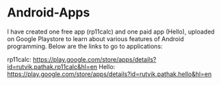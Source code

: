 # Android-Apps
I have created one free app (rp11calc) and one paid app (Hello), uploaded on Google Playstore to learn about various features of Android programming. Below are the links to go to applications:

rp11calc: https://play.google.com/store/apps/details?id=rutvik.pathak.rp11calc&hl=en
Hello: https://play.google.com/store/apps/details?id=rutvik.pathak.hello&hl=en
